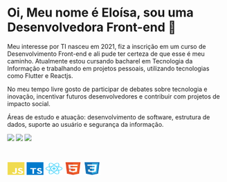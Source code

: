 # Oi, Meu nome é Eloísa, sou uma Desenvolvedora Front-end 🌱 
Meu interesse por TI nasceu em 2021, fiz a inscrição em um curso de Desenvolvimento Front-end e ali pude ter certeza de que esse é meu caminho. Atualmente estou cursando bacharel em Tecnologia da Informação e trabalhando em projetos pessoais, utilizando tecnologias como Flutter e Reactjs.

No meu tempo livre gosto de participar de debates sobre tecnologia e inovação, incentivar futuros desenvolvedores e contribuir com projetos de impacto social. 

Áreas de estudo e atuação: desenvolvimento de software, estrutura de dados, suporte ao usuário e segurança da informação.

<div>
  
  <a href="https://instagram.com/eloisantunesz" target="_blank">
    <img src="https://img.shields.io/badge/-Instagram-%23E4405F?style=for-the-badge&logo=instagram&logoColor=white" target="_blank"></a>
  <a href = "mailto:eloisantunesp@gmail.com">
    <img src="https://img.shields.io/badge/-Gmail-%23333?style=for-the-badge&logo=gmail&logoColor=white" target="_blank"></a>
  <a href="https://www.linkedin.com/in/eloisa-antunes" target="_blank">
    <img src="https://img.shields.io/badge/-LinkedIn-%230077B5?style=for-the-badge&logo=linkedin&logoColor=white" target="_blank"></a> 
  <a href="https://medium.com/@eloisantunes" target="_blank">
    <img scr="https://img.shields.io/badge/Medium-12100E?style=for-the-badge&logo=medium&logoColor=white" target="_blank"></a>
  
  </div>
  
##
  
<div style="display: inline_block"><br>
  <img align="center" alt="E-Js" height="30" width="40" src="https://raw.githubusercontent.com/devicons/devicon/master/icons/javascript/javascript-plain.svg">
  <img align="center" alt="E-Ts" height="30" width="40" src="https://raw.githubusercontent.com/devicons/devicon/master/icons/typescript/typescript-plain.svg">
  <img align="center" alt="E-React" height="30" width="40" src="https://raw.githubusercontent.com/devicons/devicon/master/icons/react/react-original.svg">
  <img align="center" alt="E-HTML" height="30" width="40" src="https://raw.githubusercontent.com/devicons/devicon/master/icons/html5/html5-original.svg">
  <img align="center" alt="E-CSS" height="30" width="40" src="https://raw.githubusercontent.com/devicons/devicon/master/icons/css3/css3-original.svg">
  
  ##
  
